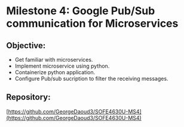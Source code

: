 # Milestone 4: Google Pub/Sub communication for Microservices
## Objective:
* Get familiar with microservices.
* Implement microservice using python.
* Containerize python application.
* Configure Pub/sub sucription to filter the receiving messages.
## Repository:
[https://github.com/GeorgeDaoud3/SOFE4630U-MS4](https://github.com/GeorgeDaoud3/SOFE4630U-MS4)
